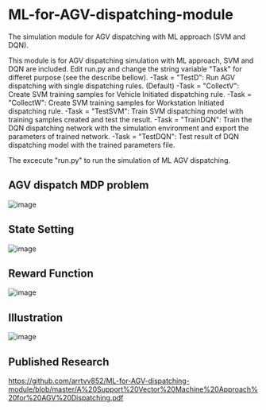 # ML-for-AGV-dispatching-module
The simulation module for AGV dispatching with ML approach (SVM and DQN). 

This module is for AGV dispatching simulation with ML approach, SVM and DQN are included.
Edit run.py and change the string variable "Task" for differet purpose (see the describe bellow).
-Task = "TestD": Run AGV dispatching with single dispatching rules. (Default)
-Task = "CollectV": Create SVM training samples for Vehicle Initiated dispatching rule.
-Task = "CollectW": Create SVM training samples for Workstation Initiated dispatching rule.
-Task = "TestSVM": Train SVM dispatching model with training samples created and test the result.
-Task = "TrainDQN": Train the DQN dispatching network with the simulation environment and export the parameters of trained network.
-Task = "TestDQN": Test result of DQN dispatching model with the trained parameters file.

The excecute "run.py" to run the simulation of ML AGV dispatching.

## AGV dispatch MDP problem
![image](https://github.com/arrtvv852/ML-for-AGV-dispatching-module/blob/master/DQNfigure.PNG)

## State Setting
![image](https://github.com/arrtvv852/ML-for-AGV-dispatching-module/blob/master/State.PNG)
## Reward Function
![image](https://github.com/arrtvv852/ML-for-AGV-dispatching-module/blob/master/Reward.PNG)
## Illustration
![image](https://github.com/arrtvv852/ML-for-AGV-dispatching-module/blob/master/Ilustration.gif)
## Published Research
https://github.com/arrtvv852/ML-for-AGV-dispatching-module/blob/master/A%20Support%20Vector%20Machine%20Approach%20for%20AGV%20Dispatching.pdf

